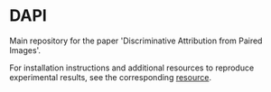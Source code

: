 # DAPI

Main repository for the paper 'Discriminative Attribution from Paired Images'.

For installation instructions and additional resources to reproduce experimental results, see the corresponding [resource](https://dapi-method.github.io).
